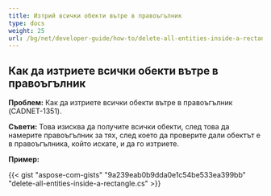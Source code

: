 ```yaml
---
title: Изтрий всички обекти вътре в правоъгълник
type: docs
weight: 25
url: /bg/net/developer-guide/how-to/delete-all-entities-inside-a-rectangle/ 
---
```


## **Как да изтриете всички обекти вътре в правоъгълник**

**Проблем:** Как да изтриете всички обекти вътре в правоъгълник (CADNET-1351).

**Съвети:** Това изисква да получите всички обекти, след това да намерите правоъгълник за тях, след което да проверите дали обектът е в правоъгълника, който искате, и да го изтриете.

**Пример:**

{{< gist "aspose-com-gists" "9a239eab0b9dda0e1c54be533ea399bb" "delete-all-entities-inside-a-rectangle.cs" >}}
